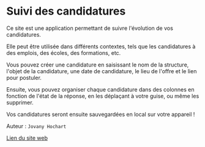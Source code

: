 # Suivi des candidatures

Ce site est une application permettant de suivre l'évolution de vos candidatures.

Elle peut être utilisée dans différents contextes, tels que les candidatures à des emplois, des écoles, des formations, etc.

Vous pouvez créer une candidature en saisissant le nom de la structure, l'objet de la candidature, une date de candidature, le lieu de l'offre et le lien pour postuler.

Ensuite, vous pouvez organiser chaque candidature dans des colonnes en fonction de l'état de la réponse, en les déplaçant à votre guise, ou même les supprimer.

Vos candidatures seront ensuite sauvegardées en local sur votre appareil !

Auteur : `Jovany Hochart`

[Lien du site web](https://jhochart0.github.io/suivi_candidatures/)
